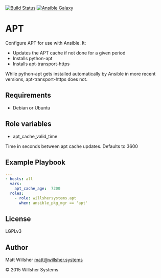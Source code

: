 [![Build Status](https://travis-ci.org/willshersystems/ansible-apt.svg?branch=master)](https://travis-ci.org/WillsherSystems/ansible-sshd) [![Ansible Galaxy](http://img.shields.io/badge/galaxy-willshersystems.apt-660198.svg?style=flat)](https://galaxy.ansible.com/list#/roles/2488)

APT
===

Configure APT for use with Ansible. It:

* Updates the APT cache if not done for a given period
* Installs python-apt
* Installs apt-transport-https

While python-apt gets installed automatically by Ansible in more recent versions, apt-transport-https does not.

Requirements
------------

* Debian or Ubuntu

Role variables
---------------

* apt_cache_valid_time

Time in seconds between apt cache updates. Defaults to 3600

Example Playbook
----------------
 
```yaml
---
- hosts: all
  vars:
    apt_cache_age:  7200
  roles:
    - role: willshersystems.apt
      when: ansible_pkg_mgr == 'apt'
```

License
-------

LGPLv3


Author
------

Matt Willsher <matt@willsher.systems>

&copy; 2015 Willsher Systems
